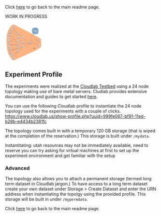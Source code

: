 Click [here](https://github.com/ufukusubutun/Reordering_Switch#experiment-profile) to go back to the main readme page.

WORK IN PROGRESS

<img src="https://github.com/ufukusubutun/Reordering_Switch/blob/main/docs/topo.png"  width="25%" >

## Experiment Profile

The experiments were realized at the [Cloudlab Testbed](https://www.cloudlab.us/) using a 24 node topology making use of bare metal servers. Cludlab provides extensive documentation and guides to get started [here](http://docs.cloudlab.us/).


You can use the following Cloudlab profile to instantiate the 24 node topology used for the experiments with a couple of clicks.
https://www.cloudlab.us/show-profile.php?uuid=999fe067-bf91-11ed-b28b-e4434b2381fc

The topology comes built in with a temporary 120 GB storage (that is wiped at the completion of the reservation.) This storage is built under `/mydata`.


Instantitating:
utah
resources may not be immediately available, need to reserve
you can try asking for virtual machines at first to set up the experiment environment and get familiar with the setup


### Advanced 

The topology also allows you to attach a permanent storage (termed long term dataset in Cloudlab jargon.) To have access to a long term dataset create your own dataset under Storage > Create Dataset and enter the URN address when instantiating the topolgy using the provided profile. This storage will be built in under `/mypermdata`.


Click [here](https://github.com/ufukusubutun/Reordering_Switch#experiment-profile) to go back to the main readme page.

